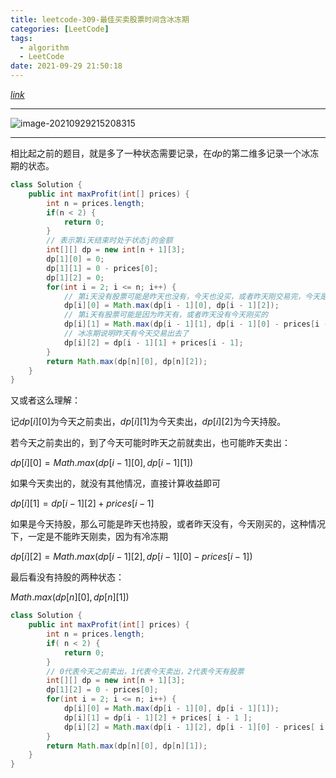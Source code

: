 ```yaml
---
title: leetcode-309-最佳买卖股票时间含冰冻期
categories: [LeetCode]
tags:
  - algorithm
  - LeetCode
date: 2021-09-29 21:50:18
---
```


[$link$](https://leetcode-cn.com/problems/best-time-to-buy-and-sell-stock-with-cooldown/)

<hr/>

![image-20210929215208315](https://gitee.com/cao_ziqiang/img/raw/master/20210929215208.png)

<hr/>

相比起之前的题目，就是多了一种状态需要记录，在$dp$的第二维多记录一个冰冻期的状态。

```java
class Solution {
    public int maxProfit(int[] prices) {
        int n = prices.length;
        if(n < 2) {
            return 0;
        }
        // 表示第i天结束时处于状态j的金额
        int[][] dp = new int[n + 1][3];
        dp[1][0] = 0;
        dp[1][1] = 0 - prices[0];
        dp[1][2] = 0;
        for(int i = 2; i <= n; i++) {
            // 第i天没有股票可能是昨天也没有，今天也没买，或者昨天刚交易完，今天是冰冻期没法买股票
            dp[i][0] = Math.max(dp[i - 1][0], dp[i - 1][2]);
            // 第i天有股票可能是因为昨天有，或者昨天没有今天刚买的
            dp[i][1] = Math.max(dp[i - 1][1], dp[i - 1][0] - prices[i - 1]);
            // 冰冻期说明昨天有今天交易出去了
            dp[i][2] = dp[i - 1][1] + prices[i - 1];
        }
        return Math.max(dp[n][0], dp[n][2]);
    }
}
```

又或者这么理解：

记$dp[i][0]$为今天之前卖出，$dp[i][1]$为今天卖出，$dp[i][2]$为今天持股。

若今天之前卖出的，到了今天可能时昨天之前就卖出，也可能昨天卖出：

$dp[i][0] = Math.max(dp[i - 1][0],dp[i - 1][1])$

如果今天卖出的，就没有其他情况，直接计算收益即可

$dp[i][1] = dp[i-1][2] + prices[i - 1]$

如果是今天持股，那么可能是昨天也持股，或者昨天没有，今天刚买的，这种情况下，一定是不能昨天刚卖，因为有冷冻期

$dp[i][2] = Math.max(dp[i - 1][2], dp[i-1][0]-prices[i -1])$

最后看没有持股的两种状态：

$Math.max(dp[n][0],dp[n][1])$

```java
class Solution {
    public int maxProfit(int[] prices) {
        int n = prices.length;
        if( n < 2) {
            return 0;
        }
        // 0代表今天之前卖出，1代表今天卖出，2代表今天有股票
        int[][] dp = new int[n + 1][3];
        dp[1][2] = 0 - prices[0];
        for(int i = 2; i <= n; i++) {
            dp[i][0] = Math.max(dp[i - 1][0], dp[i - 1][1]);
            dp[i][1] = dp[i - 1][2] + prices[ i - 1 ];
            dp[i][2] = Math.max(dp[i - 1][2], dp[i - 1][0] - prices[ i - 1 ]);
        }
        return Math.max(dp[n][0], dp[n][1]);
    }
}
```

